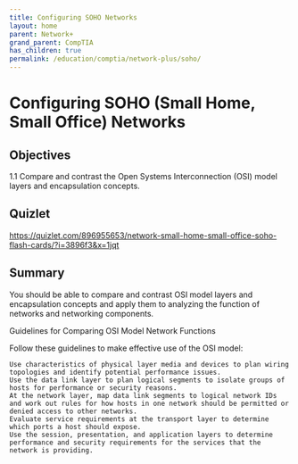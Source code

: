 ```yaml
---
title: Configuring SOHO Networks
layout: home
parent: Network+ 
grand_parent: CompTIA
has_children: true
permalink: /education/comptia/network-plus/soho/
---
```


# Configuring SOHO (Small Home, Small Office) Networks

## Objectives

1.1 Compare and contrast the Open Systems Interconnection (OSI) model layers and encapsulation concepts.

## Quizlet

https://quizlet.com/896955653/network-small-home-small-office-soho-flash-cards/?i=3896f3&x=1jqt

## Summary

You should be able to compare and contrast OSI model layers and encapsulation concepts and apply them to analyzing the function of networks and networking components.

Guidelines for Comparing OSI Model Network Functions

Follow these guidelines to make effective use of the OSI model:

    Use characteristics of physical layer media and devices to plan wiring topologies and identify potential performance issues.
    Use the data link layer to plan logical segments to isolate groups of hosts for performance or security reasons.
    At the network layer, map data link segments to logical network IDs and work out rules for how hosts in one network should be permitted or denied access to other networks.
    Evaluate service requirements at the transport layer to determine which ports a host should expose.
    Use the session, presentation, and application layers to determine performance and security requirements for the services that the network is providing.
